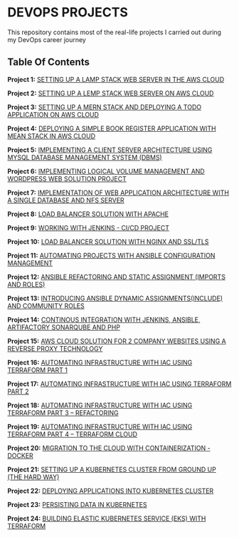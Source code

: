 # DEVOPS PROJECTS 

This repository contains most of the real-life projects I carried out during my DevOps career journey

## Table Of Contents

**Project 1:**    [SETTING UP A LAMP STACK WEB SERVER IN THE AWS CLOUD](https://github.com/somex6/Darey.io-Projects/blob/main/project1.md)

**Project 2:**    [SETTING UP A LEMP STACK WEB SERVER ON AWS CLOUD](https://github.com/somex6/Darey.io-Projects/blob/main/project2.md)

**Project 3:**    [SETTING UP A MERN STACK AND DEPLOYING A TODO APPLICATION ON AWS CLOUD](https://github.com/somex6/Darey.io-Projects/blob/main/project3.md)

**Project 4:**    [DEPLOYING A SIMPLE BOOK REGISTER APPLICATION WITH MEAN STACK IN AWS CLOUD](https://github.com/somex6/Darey.io-Projects/blob/main/project4.md)

**Project 5:**    [IMPLEMENTING A CLIENT SERVER ARCHITECTURE USING MYSQL DATABASE MANAGEMENT SYSTEM (DBMS)](https://github.com/somex6/Darey.io-Projects/blob/main/project5.md)

**Project 6:**    [IMPLEMENTING LOGICAL VOLUME MANAGEMENT AND WORDPRESS WEB SOLUTION PROJECT](https://github.com/somex6/Darey.io-Projects/blob/main/project6.md)

**Project 7:**    [IMPLEMENTATION OF WEB APPLICATION ARCHITECTURE WITH A SINGLE DATABASE AND NFS SERVER](https://github.com/somex6/Darey.io-Projects/blob/main/project7.md)

**Project 8:**    [LOAD BALANCER SOLUTION WITH APACHE](https://github.com/somex6/Darey.io-Projects/blob/main/project8.md)

**Project 9:**    [WORKING WITH JENKINS - CI/CD PROJECT](https://github.com/somex6/Darey.io-Projects/blob/main/project9.md)

**Project 10:**   [LOAD BALANCER SOLUTION WITH NGINX AND SSL/TLS](https://github.com/somex6/Darey.io-Projects/blob/main/project10.md)

**Project 11:**   [AUTOMATING PROJECTS WITH ANSIBLE CONFIGURATION MANAGEMENT](https://github.com/somex6/Darey.io-Projects/blob/main/project11.md)

**Project 12:**   [ANSIBLE REFACTORING AND STATIC ASSIGNMENT (IMPORTS AND ROLES)](https://github.com/somex6/Darey.io-Projects/blob/main/Project12.md)

**Project 13:**   [INTRODUCING ANSIBLE DYNAMIC ASSIGNMENTS(INCLUDE) AND COMMUNITY ROLES](https://github.com/somex6/Darey.io-Projects/blob/main/project13.md)

**Project 14:**   [CONTINOUS INTEGRATION WITH JENKINS, ANSIBLE, ARTIFACTORY SONARQUBE AND PHP](https://github.com/somex6/Darey.io-Projects/blob/main/project14.md)

**Project 15:**   [AWS CLOUD SOLUTION FOR 2 COMPANY WEBSITES USING A REVERSE PROXY TECHNOLOGY](https://github.com/somex6/Darey.io-Projects/blob/main/project15.md)

**Project 16:**   [AUTOMATING INFRASTRUCTURE WITH IAC USING TERRAFORM PART 1](https://github.com/somex6/Darey.io-Projects/blob/main/project16.md)

**Project 17:**   [AUTOMATING INFRASTRUCTURE WITH IAC USING TERRAFORM PART 2](https://github.com/somex6/Darey.io-Projects/blob/main/project17.md)

**Project 18:**   [AUTOMATING INFRASTRUCTURE WITH IAC USING TERRAFORM PART 3 – REFACTORING](https://github.com/somex6/Darey.io-Projects/blob/main/project18.md)

**Project 19:**   [AUTOMATING INFRASTRUCTURE WITH IAC USING TERRAFORM PART 4 – TERRAFORM CLOUD](https://github.com/somex6/Darey.io-Projects/blob/main/project19.md)

**Project 20:**   [MIGRATION TO THE CLOUD WITH CONTAINERIZATION - DOCKER](https://github.com/somex6/Darey.io-Projects/blob/main/project20.md)

**Project 21:**   [SETTING UP A KUBERNETES CLUSTER FROM GROUND UP (THE HARD WAY)](https://github.com/somex6/Darey.io-Projects/blob/main/project21.md)

**Project 22:**   [DEPLOYING APPLICATIONS INTO KUBERNETES CLUSTER](https://github.com/somex6/Darey.io-Projects/blob/main/project22.md)

**Project 23:**   [PERSISTING DATA IN KUBERNETES](https://github.com/somex6/Darey.io-Projects/blob/main/project23.md)

**Project 24:**   [BUILDING ELASTIC KUBERNETES SERVICE (EKS) WITH TERRAFORM](https://github.com/somex6/Darey.io-Projects/blob/main/project24.md)
